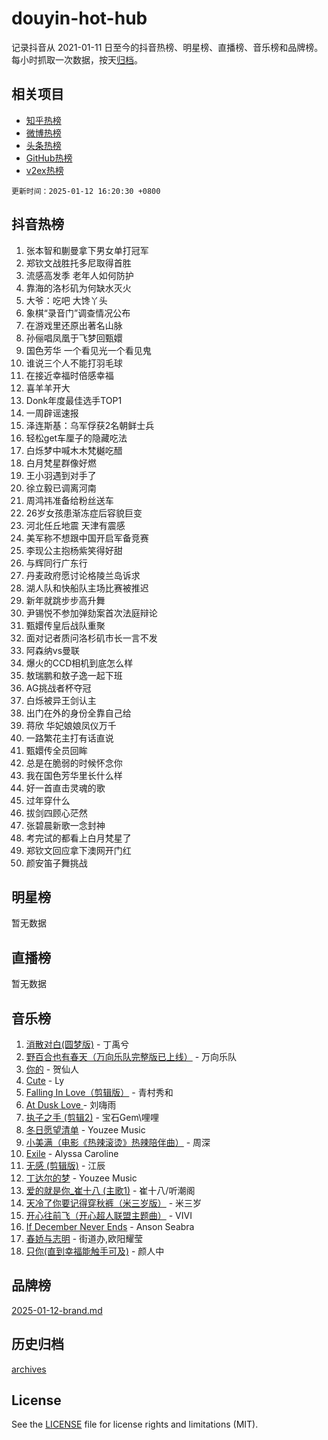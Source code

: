 # douyin-hot-hub

记录抖音从 2021-01-11 日至今的抖音热榜、明星榜、直播榜、音乐榜和品牌榜。每小时抓取一次数据，按天[归档](archives)。

## 相关项目

- [知乎热榜](https://github.com/lonnyzhang423/zhihu-hot-hub)
- [微博热榜](https://github.com/lonnyzhang423/weibo-hot-hub)
- [头条热榜](https://github.com/lonnyzhang423/toutiao-hot-hub)
- [GitHub热榜](https://github.com/lonnyzhang423/github-hot-hub)
- [v2ex热榜](https://github.com/lonnyzhang423/v2ex-hot-hub)


`更新时间：2025-01-12 16:20:30 +0800`

## 抖音热榜

1. 张本智和蒯曼拿下男女单打冠军
1. 郑钦文战胜托多尼取得首胜
1. 流感高发季 老年人如何防护
1. 靠海的洛杉矶为何缺水灭火
1. 大爷：吃吧 大馋丫头
1. 象棋“录音门”调查情况公布
1. 在游戏里还原出著名山脉
1. 孙俪唱凤凰于飞梦回甄嬛
1. 国色芳华 一个看见光一个看见鬼
1. 谁说三个人不能打羽毛球
1. 在接近幸福时倍感幸福
1. 喜羊羊开大
1. Donk年度最佳选手TOP1
1. 一周辟谣速报
1. 泽连斯基：乌军俘获2名朝鲜士兵
1. 轻松get车厘子的隐藏吃法
1. 白烁梦中喊木木梵樾吃醋
1. 白月梵星群像好燃
1. 王小羽遇到对手了
1. 徐立毅已调离河南
1. 周鸿祎准备给粉丝送车
1. 26岁女孩患渐冻症后容貌巨变
1. 河北任丘地震 天津有震感
1. 美军称不想跟中国开启军备竞赛
1. 李现公主抱杨紫笑得好甜
1. 与辉同行广东行
1. 丹麦政府愿讨论格陵兰岛诉求
1. 湖人队和快船队主场比赛被推迟
1. 新年就跳步步高升舞
1. 尹锡悦不参加弹劾案首次法庭辩论
1. 甄嬛传皇后战队重聚
1. 面对记者质问洛杉矶市长一言不发
1. 阿森纳vs曼联
1. 爆火的CCD相机到底怎么样
1. 敖瑞鹏和敖子逸一起下班
1. AG挑战者杯夺冠
1. 白烁被异王剑认主
1. 出门在外的身份全靠自己给
1. 蒋欣 华妃娘娘凤仪万千
1. 一路繁花主打有话直说
1. 甄嬛传全员回眸
1. 总是在脆弱的时候怀念你
1. 我在国色芳华里长什么样
1. 好一首直击灵魂的歌
1. 过年穿什么
1. 拔剑四顾心茫然
1. 张碧晨新歌一念封神
1. 考完试的都看上白月梵星了
1. 郑钦文回应拿下澳网开门红
1. 颜安笛子舞挑战

## 明星榜

暂无数据

## 直播榜

暂无数据

## 音乐榜

1. [消散对白(圆梦版)](https://sf5-hl-cdn-tos.douyinstatic.com/obj/tos-cn-ve-2774/og4jB5I5IizzoZVAAAzWgBMAsMDWoArfwBOiFs) - 丁禹兮
1. [野百合也有春天（万向乐队完整版已上线）](https://sf5-hl-cdn-tos.douyinstatic.com/obj/tos-cn-ve-2774/oMnUxhRAMiAGBqDtIPBQ7ACYQZFlJCftcgeDJE) - 万向乐队
1. [你的](https://sf5-hl-cdn-tos.douyinstatic.com/obj/tos-cn-ve-2774/oYuIeKf42jB7sEV6B2upMdpYAgfrQWj0FeRegh) - 贺仙人
1. [Cute](https://sf3-cdn-tos.douyinstatic.com/obj/tos-cn-ve-2774/o4IbIzHWKAAB4wsS5qMBRiiAlEBGTpQRNfFvuo) - Ly
1. [Falling In Love（剪辑版）](https://sf5-hl-cdn-tos.douyinstatic.com/obj/tos-cn-ve-2774/o8ajpA8zzgBPahbBIO8AcKGBLJezFCRd1wfP9f) - 青村秀和
1. [ At Dusk  Love ](https://sf5-hl-cdn-tos.douyinstatic.com/obj/tos-cn-ve-2774/o8CrpCf5CaYgI4ZrtQgMQAFEfuGqNnRSDQAPBc) - 刘嗨雨
1. [执子之手 (剪辑2)](https://sf5-hl-cdn-tos.douyinstatic.com/obj/tos-cn-ve-2774/oUoZLQjCc31XzqsBnBQUNgeKtYPBcgbFDwtfcu) - 宝石Gem\哩哩
1. [冬日愿望清单](https://sf5-hl-cdn-tos.douyinstatic.com/obj/tos-cn-ve-2774/oIIgUOeamCFCVAzxN6MFRLIBlLGpUqQxeeHrLE) - Youzee Music
1. [小美满（电影《热辣滚烫》热辣陪伴曲）](https://sf5-hl-cdn-tos.douyinstatic.com/obj/tos-cn-ve-2774/o0GAn2lSgfZIDUgtevCGDQYnFg4CwnrBaxbTZL) - 周深
1. [Exile](https://sf5-hl-cdn-tos.douyinstatic.com/obj/tos-cn-ve-2774/oYj4gAQTknKE3WW0Je8KGmQ7z1cA4FefwtbufD) - Alyssa Caroline
1. [无感 (剪辑版)](https://sf5-hl-cdn-tos.douyinstatic.com/obj/tos-cn-ve-2774/o0eIsUzJBDlQaQFC5OFlgbMEZC1TFYBftOBn6p) - 江辰
1. [丁达尔的梦](https://sf5-hl-cdn-tos.douyinstatic.com/obj/tos-cn-ve-2774/oMU3WirUZBVQkAC9ccG5P2IQirziZM2RTInUY) - Youzee Music
1. [爱的就是你_崔十八 (主歌1)](https://sf5-hl-cdn-tos.douyinstatic.com/obj/tos-cn-ve-2774/oI5BO5DhFZ6UTcNCnZaOCBLtZ7WIMQGfgnXf5E) - 崔十八/听潮阁
1. [天冷了你要记得穿秋裤（米三岁版）](https://sf5-hl-cdn-tos.douyinstatic.com/obj/tos-cn-ve-2774/oQlIwVIDWiZ6BQilAorS7MA0AgCkQDvcZAdm1) - 米三岁
1. [开心往前飞（开心超人联盟主题曲）](https://sf3-cdn-tos.douyinstatic.com/obj/tos-cn-ve-2774/9d8fb7c82cf1421fb93a9fe925275e0a) - VIVI
1. [If December Never Ends](https://sf3-cdn-tos.douyinstatic.com/obj/tos-cn-ve-2774/oY1IQMoTgCFIBg8RZifyqlBBt1UFgitTYmxeOS) - Anson Seabra
1. [春娇与志明](https://sf5-hl-cdn-tos.douyinstatic.com/obj/tos-cn-ve-2774/e530d8fceb7044b39707d7f9ff54add1) - 街道办,欧阳耀莹
1. [只你(直到幸福能触手可及)](https://sf5-hl-cdn-tos.douyinstatic.com/obj/tos-cn-ve-2774/o0lBkRDzFTeaVSUz3ZZSCBVtZ5DIMQGfgmEAuE) - 颜人中

## 品牌榜

[2025-01-12-brand.md](archives/2025-01-12-brand.md)

## 历史归档

[archives](archives)

## License

See the [LICENSE](LICENSE) file for license rights and limitations (MIT).
